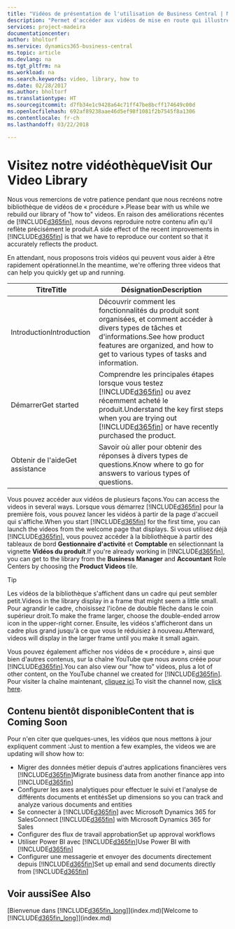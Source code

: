 ```yaml
---
title: "Vidéos de présentation de l'utilisation de Business Central | Microsoft Docs"
description: "Permet d'accéder aux vidéos de mise en route qui illustrent comment effectuer des tâches courantes."
services: project-madeira
documentationcenter: 
author: bholtorf
ms.service: dynamics365-business-central
ms.topic: article
ms.devlang: na
ms.tgt_pltfrm: na
ms.workload: na
ms.search.keywords: video, library, how to
ms.date: 02/28/2017
ms.author: bholtorf
ms.translationtype: HT
ms.sourcegitcommit: d7fb34e1c9428a64c71ff47be8bcff174649c00d
ms.openlocfilehash: 692af89238aae46d5ef98f1081f2b7545f8a1306
ms.contentlocale: fr-ch
ms.lasthandoff: 03/22/2018

---
```

# <a name="visit-our-video-library"></a><span data-ttu-id="1fd7e-103">Visitez notre vidéothèque</span><span class="sxs-lookup"><span data-stu-id="1fd7e-103">Visit Our Video Library</span></span>
<span data-ttu-id="1fd7e-104">Nous vous remercions de votre patience pendant que nous recréons notre bibliothèque de vidéos de « procédure ».</span><span class="sxs-lookup"><span data-stu-id="1fd7e-104">Please bear with us while we rebuild our library of "how to" videos.</span></span> <span data-ttu-id="1fd7e-105">En raison des améliorations récentes de [!INCLUDE[d365fin](includes/d365fin_md.md)], nous devons reproduire notre contenu afin qu'il reflète précisément le produit.</span><span class="sxs-lookup"><span data-stu-id="1fd7e-105">A side effect of the recent improvements in [!INCLUDE[d365fin](includes/d365fin_md.md)] is that we have to reproduce our content so that it accurately reflects the product.</span></span> 

<span data-ttu-id="1fd7e-106">En attendant, nous proposons trois vidéos qui peuvent vous aider à être rapidement opérationnel.</span><span class="sxs-lookup"><span data-stu-id="1fd7e-106">In the meantime, we're offering three videos that can help you quickly get up and running.</span></span>

|<span data-ttu-id="1fd7e-107">Titre</span><span class="sxs-lookup"><span data-stu-id="1fd7e-107">Title</span></span>|<span data-ttu-id="1fd7e-108">Désignation</span><span class="sxs-lookup"><span data-stu-id="1fd7e-108">Description</span></span>|
|----|----|
|<span data-ttu-id="1fd7e-109">Introduction</span><span class="sxs-lookup"><span data-stu-id="1fd7e-109">Introduction</span></span>|<span data-ttu-id="1fd7e-110">Découvrir comment les fonctionnalités du produit sont organisées, et comment accéder à divers types de tâches et d'informations.</span><span class="sxs-lookup"><span data-stu-id="1fd7e-110">See how product features are organized, and how to get to various types of tasks and information.</span></span>|
|<span data-ttu-id="1fd7e-111">Démarrer</span><span class="sxs-lookup"><span data-stu-id="1fd7e-111">Get started</span></span>|<span data-ttu-id="1fd7e-112">Comprendre les principales étapes lorsque vous testez [!INCLUDE[d365fin](includes/d365fin_md.md)] ou avez récemment acheté le produit.</span><span class="sxs-lookup"><span data-stu-id="1fd7e-112">Understand the key first steps when you are trying out [!INCLUDE[d365fin](includes/d365fin_md.md)] or have recently purchased the product.</span></span> |
|<span data-ttu-id="1fd7e-113">Obtenir de l'aide</span><span class="sxs-lookup"><span data-stu-id="1fd7e-113">Get assistance</span></span>|<span data-ttu-id="1fd7e-114">Savoir où aller pour obtenir des réponses à divers types de questions.</span><span class="sxs-lookup"><span data-stu-id="1fd7e-114">Know where to go for answers to various types of questions.</span></span>|

<span data-ttu-id="1fd7e-115">Vous pouvez accéder aux vidéos de plusieurs façons.</span><span class="sxs-lookup"><span data-stu-id="1fd7e-115">You can access the videos in several ways.</span></span> <span data-ttu-id="1fd7e-116">Lorsque vous démarrez [!INCLUDE[d365fin](includes/d365fin_md.md)] pour la première fois, vous pouvez lancer les vidéos à partir de la page d'accueil qui s'affiche.</span><span class="sxs-lookup"><span data-stu-id="1fd7e-116">When you start [!INCLUDE[d365fin](includes/d365fin_md.md)] for the first time, you can launch the videos from the welcome page that displays.</span></span> <span data-ttu-id="1fd7e-117">Si vous utilisez déjà [!INCLUDE[d365fin](includes/d365fin_md.md)], vous pouvez accéder à la bibliothèque à partir des tableaux de bord **Gestionnaire d'activité** et **Comptable** en sélectionnant la vignette **Vidéos du produit**.</span><span class="sxs-lookup"><span data-stu-id="1fd7e-117">If you're already working in [!INCLUDE[d365fin](includes/d365fin_md.md)], you can get to the library from the **Business Manager** and **Accountant** Role Centers by choosing the **Product Videos** tile.</span></span> 

> [!Tip]  
> <span data-ttu-id="1fd7e-118">Les vidéos de la bibliothèque s'affichent dans un cadre qui peut sembler petit.</span><span class="sxs-lookup"><span data-stu-id="1fd7e-118">Videos in the library display in a frame that might seem a little small.</span></span> <span data-ttu-id="1fd7e-119">Pour agrandir le cadre, choisissez l'icône de double flèche dans le coin supérieur droit.</span><span class="sxs-lookup"><span data-stu-id="1fd7e-119">To make the frame larger, choose the double-ended arrow icon in the upper-right corner.</span></span> <span data-ttu-id="1fd7e-120">Ensuite, les vidéos s'afficheront dans un cadre plus grand jusqu'à ce que vous le réduisiez à nouveau.</span><span class="sxs-lookup"><span data-stu-id="1fd7e-120">Afterward, videos will display in the larger frame until you make it small again.</span></span>

<span data-ttu-id="1fd7e-121">Vous pouvez également afficher nos vidéos de « procédure », ainsi que bien d'autres contenus, sur la chaîne YouTube que nous avons créée pour [!INCLUDE[d365fin](includes/d365fin_md.md)].</span><span class="sxs-lookup"><span data-stu-id="1fd7e-121">You can also view our "how to" videos, plus a lot of other content, on the YouTube channel we created for [!INCLUDE[d365fin](includes/d365fin_md.md)].</span></span> <span data-ttu-id="1fd7e-122">Pour visiter la chaîne maintenant, [cliquez ici](https://go.microsoft.com/fwlink/?linkid=851533).</span><span class="sxs-lookup"><span data-stu-id="1fd7e-122">To visit the channel now, [click here](https://go.microsoft.com/fwlink/?linkid=851533).</span></span>

## <a name="content-that-is-coming-soon"></a><span data-ttu-id="1fd7e-123">Contenu bientôt disponible</span><span class="sxs-lookup"><span data-stu-id="1fd7e-123">Content that is Coming Soon</span></span>
<span data-ttu-id="1fd7e-124">Pour n'en citer que quelques-unes, les vidéos que nous mettons à jour expliquent comment :</span><span class="sxs-lookup"><span data-stu-id="1fd7e-124">Just to mention a few examples, the videos we are updating will show how to:</span></span>  

* <span data-ttu-id="1fd7e-125">Migrer des données métier depuis d'autres applications financières vers [!INCLUDE[d365fin](includes/d365fin_md.md)]</span><span class="sxs-lookup"><span data-stu-id="1fd7e-125">Migrate business data from another finance app into [!INCLUDE[d365fin](includes/d365fin_md.md)]</span></span>  
* <span data-ttu-id="1fd7e-126">Configurer les axes analytiques pour effectuer le suivi et l'analyse de différents documents et entités</span><span class="sxs-lookup"><span data-stu-id="1fd7e-126">Set up dimensions so you can track and analyze various documents and entities</span></span>
* <span data-ttu-id="1fd7e-127">Se connecter à [!INCLUDE[d365fin](includes/d365fin_md.md)] avec Microsoft Dynamics 365 for Sales</span><span class="sxs-lookup"><span data-stu-id="1fd7e-127">Connect [!INCLUDE[d365fin](includes/d365fin_md.md)] with Microsoft Dynamics 365 for Sales</span></span>
* <span data-ttu-id="1fd7e-128">Configurer des flux de travail approbation</span><span class="sxs-lookup"><span data-stu-id="1fd7e-128">Set up approval workflows</span></span>  
* <span data-ttu-id="1fd7e-129">Utiliser Power BI avec [!INCLUDE[d365fin](includes/d365fin_md.md)]</span><span class="sxs-lookup"><span data-stu-id="1fd7e-129">Use Power BI with [!INCLUDE[d365fin](includes/d365fin_md.md)]</span></span>  
* <span data-ttu-id="1fd7e-130">Configurer une messagerie et envoyer des documents directement depuis [!INCLUDE[d365fin](includes/d365fin_md.md)]</span><span class="sxs-lookup"><span data-stu-id="1fd7e-130">Set up email and send documents directly from [!INCLUDE[d365fin](includes/d365fin_md.md)]</span></span>  

## <a name="see-also"></a><span data-ttu-id="1fd7e-131">Voir aussi</span><span class="sxs-lookup"><span data-stu-id="1fd7e-131">See Also</span></span>
<span data-ttu-id="1fd7e-132">[Bienvenue dans [!INCLUDE[d365fin_long](includes/d365fin_long_md.md)]](index.md)</span><span class="sxs-lookup"><span data-stu-id="1fd7e-132">[Welcome to [!INCLUDE[d365fin_long](includes/d365fin_long_md.md)]](index.md)</span></span>

